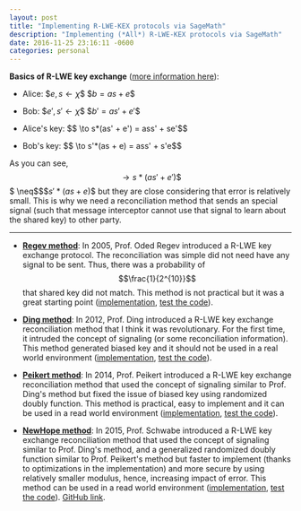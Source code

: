 ```yaml
---
layout: post
title: "Implementing R-LWE-KEX protocols via SageMath"
description: "Implementing (*All*) R-LWE-KEX protocols via SageMath"
date: 2016-11-25 23:16:11 -0600
categories: personal
---
```

**Basics of R-LWE key exchange** ([more information here](https://en.wikipedia.org/wiki/Ring_learning_with_errors_key_exchange)):

- Alice: $$e, s \leftarrow \chi \$$ $$b=as+e\$$
- Bob: $$e', s' \leftarrow \chi\$$ $$b'=as'+e'\$$

- Alice's key: $$ \to s*(as' + e') = ass' + se'\$$
- Bob's key: $$ \to s'*(as + e) = ass' + s'e\$$

As you can see, $$ \to s*(as' + e')\$$$$ \neq\$$$$s'*(as + e)\$$ but they are close considering that error is relatively small. This is why we need a reconciliation method that sends an special signal (such that message interceptor cannot use that signal to learn about the shared key) to other party.

* * *

- [**Regev method**](http://www.cims.nyu.edu/~regev/papers/lwesurvey.pdf): In 2005, Prof. Oded Regev introduced a R-LWE key exchange protocol. The reconciliation was simple did not need have any signal to be sent. Thus, there was a probability of $$\frac{1}{2^{10}}$$ that shared key did not match. This method is not practical but it was a great starting point ([implementation](https://github.com/amir734jj/LWE-KEX/blob/master/Regev.sage), [test the code](https://sagecell.sagemath.org/?z=eJytVMtu2zAQvBvwP2ydQ6jEUGK3KYo8CqQImkMvrXPJswYtrWS2EqlQUmD_fZeiHpRdpwhQH2xpd3Z2djl0pFUKOY_Rzwte5H4o8kKLRVkIJau3QGOB85iXeS64nGcqWUuVCp6ASDOlC7iqMdc15Mph-N6ib3iaJaiHg-EgFCnKnLJwASeTKVSfPQgx1oigIuh65MNBqsIyKXPCTk8-Hk8adB0eDnIRp5yyn47yZ12w6UEmPMpXYdNtD36UqhAoC4cXtJDxcDDzz28_U20nc0Zxdv2V1fSeV7dr5odIYBIakUIWGKMmBXf--cqwzPznuhO7_cnaKT04hIlXsQTrIFEFNQosT7UNjCBGiZrTmlFrpZl3OhzUO3FXBQylKuMlREpDhXQm8uAM4IVr0hggoev5DU1Er286JHZ__7C_2n8aw8nYEnnMs1zEUWoJdyyym3nzZ2vkboQdc3fPZ_9_wJb8lUFtwMrWdOYvc42BkoFIkBn1jexAYRSJwBjA2NWk_IRkNJS_cU3hh6eGz3y_8KTE-YTijc-PYOqmppR67x_DgQP44DIYMzidyZc9IbW2DX3GrTPmBLwO1p1U8ySizQ6ayxhZLX7cSPVO-yw0sM-zDGXIJk4DTHLcjTz2uua9oxiN_F9KSJbyjNHZjk2RZ2jtLb9Zco0hpJyOfQXskjK5DV383Wy27DIRZKdqALrK3LzNczRW2l1nUfYGXmxd3iZfcRqjWhUH0CM_BIfFSvmiFq2QhVr8U4bB7BZhslsSHNpDaOu79rRSW2m96g7iFreY-UJIrg1082LUgN6WK3bLafk7jf3tOKjdHVpI1YM8yraLbIsu0jg0o___AkbfcJ0bxwTLdyM3scQVo98twjFMjeMcA7tEoQKpioZvDKNHab4rktPHgp5f5W0LSHIf3p-hAv8BBadkdQ==&lang=sage)).

- **[Ding method](https://eprint.iacr.org/2012/688.pdf)**: In 2012, Prof. Ding introduced a R-LWE key exchange reconciliation method that I think it was revolutionary. For the first time, it intruded the concept of signaling (or some reconciliation information). This method generated biased key and it should not be used in a real world environment ([implementation](https://github.com/amir734jj/LWE-KEX/blob/master/Ding.sage), [test the code](https://sagecell.sagemath.org/?z=eJytVU1v1DAQvUfKfxhaIZx2m25XBUGhSKAKDlygXFoQrLzJJGtI7NRO6C6_nnGcD2-3pYDIyTsfb948e2YzrUowPMfY1Lw2cSpMrcWiqYWS7a9EY43znDfGCC7nlSrWUpWCFyDKSukazrqYt13ImYfwfoj-yMuqQB0GYZCKEqUhL5zC0XR2DPbbhRRzjQgqg7GGCYNSpU3RGIo9nj57cgRddGcOAyPykpP36aG50jWb7VUiIn9rttV24UOjaoGy9nBBC5mHwXn84uIl5Y40z8nO3r5hHXwUdeX6_iETWKSWpJA15qiJwWX8YmVRzuOrrhK7-MqGLiPYh6OoRUnWSaFqKpQ4nFYNzCBHiZqTzKi10iw6CYNOE0-qx8BQqiZfQqY0tJFeRxE8B_jBNXFMkKK7_i1MRj__6pLYp0-fH60efZnA44kDiljksAij0RIuWeaU-ddvq_OxkzvaH8_P_3-fA_hv-nUGRzulZzIfuFOKJN62hZ57ojDLRGIfg3261hUXxKXHdSnk-fylx21boDv1UumRbSCdbMvYn0R2M1FzmSM7yApFT6qfokM4jiagVSPTDVv7Rk9GuJFjzKsKKXoajV4sDP42-CiyF-wJ6Nz9rbfyaUyUTESBrXATuP5T7b7j-j7hJrAQrQg_RcV8PK_MjVJ2gM_92GizwU25LXybQAcv8MoZ--3ROUY_Ue8lYn4tkt8i7gFjV3Bg18UhzGj5POz3nD3OIr_jXeALA9eiKGiXrKBeIghjmnaBHkzj6XQax_HGHezsxN-UkKzkFaOpmIA9CCuWPRDaxPKL6KM0tzo_LrnGlPw0RCtgr8hjnOn09tF1aa8KQcP5gxcN0n7k9tfcoB3Mu_NclFtrp1sbsfe3mHbsHYs92ADfB5gNtjbT8XmtFgObhVrcy8XG3M3Eerd4eLD7LYkBY6RA6oZBjWV1D7h74H7Dt-CPOGFw3e7HW1ZShzbizhdCcr3u48cZ7Px2Pvw7_BPKjqgjPWqzdTU3SQ9pd3IaInpWtOTYdpqrOlr6Aa_oT76GnXe4NvYFJ8sHO75jiSv7-rcAJ3bywsDbcT5QqkCqusf7BfOI1GA=&lang=sage)).

- [**Peikert method**](https://eprint.iacr.org/2014/070.pdf): In 2014, Prof. Peikert introduced a R-LWE key exchange reconciliation method that used the concept of signaling similar to Prof. Ding's method but fixed the issue of biased key using randomized doubly function. This method is practical, easy to implement and it can be used in a read world environment ([implementation](https://github.com/amir734jj/LWE-KEX/blob/master/Peikert.sage), [test the code](https://sagecell.sagemath.org/?z=eJy1VkuT0zgQvrvK_6EZikKeyZjEk9nahQlVUNRy2MvucAGG2ZRjy4nAloxkw4RfT8vyQ7bj8Fg2B1es7v7665faLMuFLICXWb53nUSKDFS4pb4qwkL5MVOFZJuyYIJXb5GkBV1vw1IpFvJ1LtI9FxkLU2AG6EWt87JWeWEh_N1qvwqzPKXSdVwnZhnlCqWwgsU8WMJ9iOlWUgoigQ5fuU4m4jItFeot53_8tgDUrI9cR7FtFqLk90fqoyxIcJozD-XVsfZyH_4pRcEoLyxMkIxvXefav3r9FG07etd4Tl7-SWp4z3OdN_7VnVa69j_WQOT1v6Ql78EZLDzQnKJ9lIoCcSJIGE3jKkiaQLxJSSRokrBIm8-goFm-blw8dh20BkxdKTkAgQBOgaEXsGzAg3NTKl-GPBaZH-0Eiyi5OV_MYD6Dxe0M8tXN3A8u8d2vHsHlrYeGD3r-jDdDbEs5lSGWlUopJGmoYB2s0lwCoVyU2x0kQkKlaWXSgycAn0KJBY8oatd51zAJvv5QU5C3b28e3j3ESJB-BeQRr5edNyTRqf7pX1ORNvAukInou_9Pfn2YLfiRcBvKOWUfqCzWLXW04EhbR9BQtxpGD4sW-SlSaWCNCUpubps20E-7PVBIdAM23QksAabWIo7bmQCaKgqDdqoygZ1h9yzjPUY1yQFRPVnXpJoRmBwS7GKvs-486h8StKfLgysMoWf8CJYeILd3fQgyNrvAyMemOHADF0_HLgLPe9zHN9n2wzynPCYLKwCdwKPK80q51wt17YbtIGkkeMRSWjXCDD5_by98oPtf3AgG41OYlnS90OajFOEdNs6uTh3eoeOS2XjBGO8cDlerwTsotTEvDnFcIu7cgNi6y0r3wp8fAB1HFUxGFVhdcHBoZrBh1eR8Ybndc8oq7X-foN70aIcrXMGDjkSJ7QRbvimtngdbdNWIggFE3WeHRmBiDAYW8-NDM0XxYpri8v-i2BvWkxP_vWCcZGFOcBPMtIFXXeX6g-TVLpQ0hizEHXEH5BkKlDlaHd5MxuxZigvfhIHTFuq3taJ670zbGS2ztFejfd_IK0y91QyLU-iBn4GFYqg8F5uWyEZsvklD60yT0NIRBQv2DFr7zj1m1HWqDj8ObO45O84BdofhOp_1TTmxaGuwDna9YTyUe8uku4xrFT20dvEq0oaL4dWF3k-6pXXMTavUONLLcGxp_HQnzUWS42dwASd_0b3S3Rjt7p3Ygh29I_pDdAg408vOdazZsIFiAVwUDd5X3qO7Uw==&lang=sage)).

- [**NewHope method**](https://eprint.iacr.org/2015/1092.pdf): In 2015, Prof. Schwabe introduced a R-LWE key exchange reconciliation method that used the concept of signaling similar to Prof. Ding's method, and a generalized randomized doubly function similar to Prof. Peikert's method but faster to implement (thanks to optimizations in the implementation) and more secure by using relatively smaller modulus, hence, increasing impact of error. This method can be used in a read world environment ([implementation](https://github.com/amir734jj/LWE-KEX/blob/master/newHope.sage), [test the code](https://sagecell.sagemath.org/?z=eJytVt9v2zYQfrYA_Q-35KFU4ip20AzbmgzoULQYtgFb-tLWyARaomx2EqmSlBP3r9-R1A_ajpsN6Esgk3fffXff3TGlkjVoumKpNtTotODaKL5sDZfC_coVMyxb0VZrTkXWyGorZM1pBbxupDLwurN525m8DhD-HKzf0bqpmIqjcghYy6KtmE5LxVjmf2RcGLZiqsf-1f_8nRrDcxZH3TE3TBkpKz0F0dbN9jHUgtNaiiLLW_QVqx4xp1XeVhRT2kglheRZzqoqjuKo4DUTGknDDcxnly_gFAq2Qm4gSxjT1nHkQrQa7V7Mfvx-DmjZHcWR5qua4s0PF_qzMuTyrOEJ3rtjG-UU_mql4UyYABMUMoyj2_T6_c_oO1btFs_J2zekg0-SOPqQXj9Yo9v0cwdE3v9NBvIJnMM8Acsp3-aVNIiTQ8lZVdjwul1mYaI2S8VyKXJecWolAzSBwcRTXrOqQVHKVuTGHRashJWSbcMKYsWgy4qhFslPcTTBXmiVgC-8IWcLezlYJHdnInGlRncuuMEM-RdGnNuaVmW2YbmRCnkt5heXUOInR0NQVKwY2eGe3NlQ9D5bUs2tFH9Q7LoHsljMgSM63NzAJ2CVZjBzQJ-OAnn7a9itzfO59w55fZ0QpjbJpcJymn1WA9EkZTlWU4oMsWqSOJ2k2GA_A8Gcp-D-pGnqvhIwEshsCrP-zNVv0o1JVvnBwEC7k0J2eFhiNeV-eNesUE76xychpGowTV25riBBGTyFTmayR2UKe5EGwYtlhbRYWfLcdm0PFrTM4S02s_8gftBTZFTIOs3X0ma5wLLM76bQ3Cxm6RVWKb26S-Cs98EmwgHsZ-cp9WBgumICGxYLw5RCGEfxFMKxuQLChGxXawfqzIJxTuAlwIYqXIZOm274JyV-_69tST5-XDx7eIYZYnIOJSHJWK8PpDzkPNJ4jPj4_fIbMxyQn2Iq2P1aNvik9IzRXCBbS9wxDtrAjtDi9jbsmwQu-m3rih9cWW0tSlohZWI3BKLZB81m6aD8kXXbWON-hYURp7t7wDGabGzpsH-7xtokfgYmuDn22j3FaTZ4pANbBzEQQagDHwyMtUzgOWysrV08B057g5bictdM95OCcby3dRtyTmnTMFGQ_mBndAerfWX6B4E5TaZw_61lmfzDtrtyFLwsmWLCLhAnjX0-7qf_SaHjEk2QtFQFF9hmeN2vBcTEmjR2mzqujQ1INrhsRhoJ3I0ahyjH1fOKYWp91efJrpjB1WxHiZOT9JPkgtS0IThsU0BL32Jx9PSCdb0xPqbe7RTeraliBVrbFwjIK7zQ_ujm8W3h3V5V9kHZ0Kq1jUHtr0wzuxGO-3krvwZvDtZnf-8w7bLxLM5gB_wcAhRP5Re5HIgs5fJJGtbmOAl7e0AhgD2HwX8Mj0LEkWF18wSwb-gwzz3sESOO7tH02BbswEbYbImNp7aByzienYmd0FA8R9pz8bzG1HeLHlh9Lcxg1AfCkSCHnj7OeOIGosF_bQ2c_Ma22rZivv7uZDhdswfb3QdQU7i03d8PTghRSBDS9Ej_AqhSPww=&lang=sage)). [GitHub link](https://github.com/amir734jj/LWE-KEX).